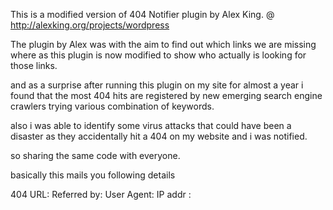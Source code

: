 This is a modified version of 404 Notifier plugin by Alex King. @ http://alexking.org/projects/wordpress

The plugin by Alex was with the aim to find out which links we are missing where as this plugin is now modified to show who actually is looking for those links.

and as a surprise after running this plugin on my site for almost a year i found that the most 404 hits are registered by new emerging search engine crawlers trying various combination of keywords.

also i was able to identify some virus attacks that could have been a disaster as they accidentally hit a 404 on my website and i was notified.

so sharing the same code with everyone.

basically this mails you following details

404 URL:
Referred by:
User Agent:
IP addr :

